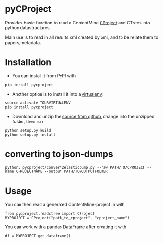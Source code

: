 # pyCProject
Provides basic function to read a ContentMine [CProject](https://github.com/ContentMine/workshop-resources/blob/master/software-tutorials/cproject/README.md) and CTrees into python datastructures.

Main use is to read in all results.xml created by ami, and to be relate them to papers/metadata.


# Installation

* You can install it from PyPI with

```
pip install pycproject
```

* Another option is to install it into a [virtualenv](http://docs.python-guide.org/en/latest/dev/virtualenvs/):

```
source activate YOURVIRTUALENV
pip install pycproject
```

* Download and unzip the [source from github](https://github.com/ContentMine/pyCProject/archive/master.zip), change into the unzipped folder, then run

```
python setup.py build
python setup.py install
```

# converting to json-dumps

```
python3 pycproject/convert2elasticdump.py --raw PATH/TO/CPROJECT --name CPROJECTNAME --output PATH/TO/OUTPUTFOLDER
```

# Usage

You can then read a generated ContentMine-project in with

```
from pycproject.readctree import CProject
MYPROJECT = CProject("path_to_cproject", "cproject_name")
```

You can work with a pandas DataFrame after creating it with
```
df = MYPROJECT.get_dataframe()
```
